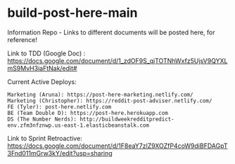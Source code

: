 # build-post-here-main
Information Repo - Links to different documents will be posted here, for reference! 


Link to TDD (Google Doc) : https://docs.google.com/document/d/1_zdOF9S_qjTOTNhWxfz5UjsV9QYXLmS9MvH3iaFtNak/edit#

Current Active Deploys:
```
Marketing (Aruna): https://post-here-marketing.netlify.com/
Marketing (Christopher): https://reddit-post-adviser.netlify.com/
FE (Tyler): post-here.netlify.com
BE (Team Double D): https://post-here.herokuapp.com
DS (The Number Nerds): http://buildweekredditpredict-env.zfm3nfznwp.us-east-1.elasticbeanstalk.com
```

Link to Sprint Retroactive: https://docs.google.com/document/d/1F8eaY7zlZ9XOZfP4coW9diBFDAGpT3Fnd011mGrw3kY/edit?usp=sharing
